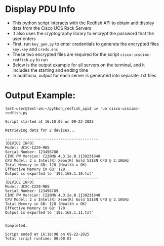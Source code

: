 # Display PDU Info
- This python script interacts with the Redfish API to obtain and display data from the Cisco UCS Rack Servers
- It also uses the cryptography library to encrypt the password that the user enters
- First, run `key_gen.py` to enter credentials to generate the encrypted files `key.key` and `creds.enc`
- These two encrypted files are required for the script `cisco-ucscimc-redfish.py` to run
- Below is the output example for all servers on the terminal, and it includes the starting and ending time
- In additiona, output for each server is generated into separate .txt files
# Output Example:
```
test-user@test-vm:~/python_redfish_api$ uv run cisco-ucscimc-redfish.py 

Script started at 16:18:05 on 09-22-2025

Retrieving data for 2 devices...

------------------------------------------
[DEVICE INFO]
Model: UCSC-C220-M6S
Serial Number: 123456788
CIMC FW Version: C220M6.4.3.2e.0.1130231848
CPU Model: 2 x Intel(R) Xeon(R) Gold 5318N CPU @ 2.10GHz
Total Memory in GB: 128 (Health = OK)
Effective Memory in GB: 128
Output is exported to '192.168.1.10.txt'
------------------------------------------
[DEVICE INFO]
Model: UCSC-C220-M6S
Serial Number: 123456789
CIMC FW Version: C220M6.4.3.2e.0.1130231848
CPU Model: 2 x Intel(R) Xeon(R) Gold 5318N CPU @ 2.10GHz
Total Memory in GB: 128 (Health = OK)
Effective Memory in GB: 128
Output is exported to '192.168.1.11.txt'
------------------------------------------

Completed.

Script ended at 16:18:08 on 09-22-2025
Total script runtime: 00:00:03
```
